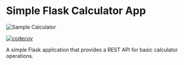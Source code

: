 # Simple Flask Calculator App

![Sample Calculator](https://github.com/devshafi/CI-Integration-and-Code-Coverage/actions/workflows/test.yml/badge.svg)

[![codecov](https://codecov.io/gh/devshafi/CI-Integration-and-Code-Coverage/graph/badge.svg?token=7V0XTGRPB1)](https://codecov.io/gh/devshafi/CI-Integration-and-Code-Coverage)

A simple Flask application that provides a REST API for basic calculator operations.
